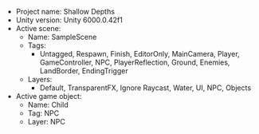<!-- UNITY CODE ASSIST INSTRUCTIONS START -->
- Project name: Shallow Depths
- Unity version: Unity 6000.0.42f1
- Active scene:
  - Name: SampleScene
  - Tags:
    - Untagged, Respawn, Finish, EditorOnly, MainCamera, Player, GameController, NPC, PlayerReflection, Ground, Enemies, LandBorder, EndingTrigger
  - Layers:
    - Default, TransparentFX, Ignore Raycast, Water, UI, NPC, Objects
- Active game object:
  - Name: Child
  - Tag: NPC
  - Layer: NPC
<!-- UNITY CODE ASSIST INSTRUCTIONS END -->